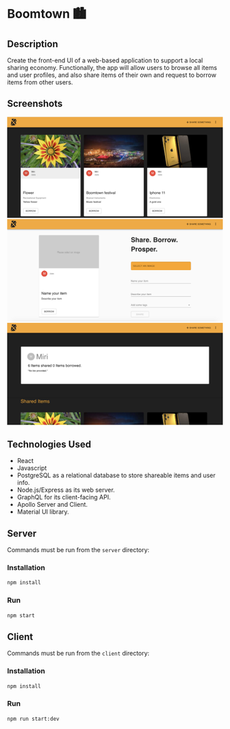 # Boomtown 🏙

## Description
Create the front-end UI of a web-based application to support a local sharing economy. 
Functionally, the app will allow users to browse all items and user profiles, and also share items of their own and request to borrow items from other users.

## Screenshots
![](client/src/images/BT1.png)
![](client/src/images/BT2.png)
![](client/src/images/BT3.png)

## Technologies Used
* React
* Javascript
* PostgreSQL as a relational database to store shareable items and user info.
* Node.js/Express as its web server.
* GraphQL for its client-facing API.
* Apollo Server and Client.
* Material UI library.

## Server

Commands must be run from the `server` directory:

### Installation

```bash
npm install
```

### Run

```bash
npm start
```

## Client

Commands must be run from the `client` directory:

### Installation

```bash
npm install
```

### Run

```bash
npm run start:dev
```
